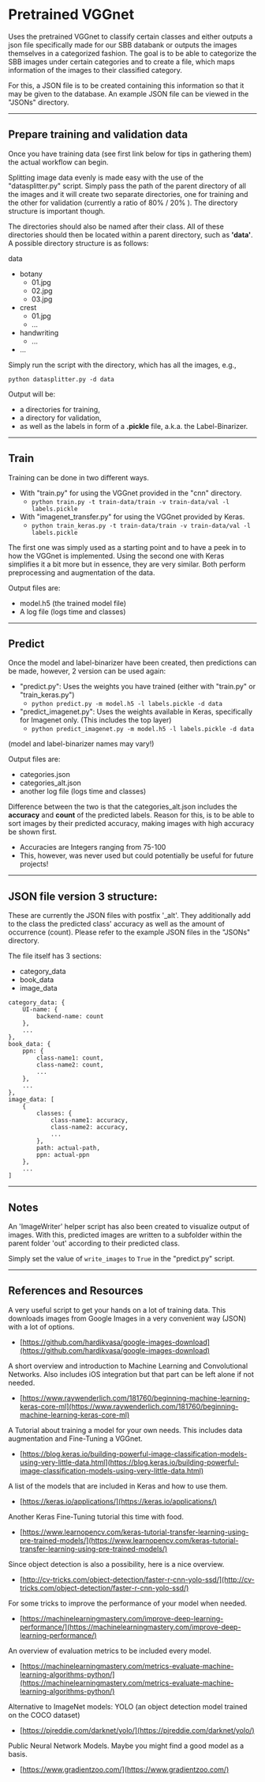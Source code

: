 # Pretrained VGGnet

Uses the pretrained VGGnet to classify certain classes and either outputs a json file specifically made for our SBB databank or outputs the images themselves in a categorized fashion. The goal is to be able to categorize the SBB images under certain categories and to create a file, which maps information of the images to their classified category.

For this, a JSON file is to be created containing this information so that it may be given to the database. An example JSON file can be viewed in the "JSONs" directory.

----
## Prepare training and validation data
Once you have training data (see first link below for tips in gathering them) the actual workflow can begin.

Splitting image data evenly is made easy with the use of the "datasplitter.py" script. Simply pass the path of the parent directory of all the images and it will create two separate directories, one for training and the other for validation (currently a ratio of 80% / 20% ). The directory structure is important though. 

The directories should also be named after their class. All of these directories should then be located within a parent directory, such as **'data'**. A possible directory structure is as follows:

data
* botany
    * 01.jpg
    * 02.jpg
    * 03.jpg
* crest
    * 01.jpg
    * ...
* handwriting
    * ...
* ...

Simply run the script with the directory, which has all the images, e.g., 

`python datasplitter.py -d data`

Output will be: 
* a directories for training, 
* a directory for validation, 
* as well as the labels in form of a **.pickle** file, a.k.a. the Label-Binarizer.

---
## Train
Training can be done in two different ways.
* With "train.py" for using the VGGnet provided in the "cnn" directory.
    * `python train.py -t train-data/train -v train-data/val -l labels.pickle`
* With "imagenet_transfer.py" for using the VGGnet provided by Keras.
    * `python train_keras.py -t train-data/train -v train-data/val -l labels.pickle`

The first one was simply used as a starting point and to have a peek in to how the VGGnet is implemented. Using the second one with Keras simplifies it a bit more but in essence, they are very similar. Both perform preprocessing and augmentation of the data.

Output files are:
* model.h5 (the trained model file)
* A log file (logs time and classes)

---
## Predict

Once the model and label-binarizer have been created, then predictions can be made, however, 2 version can be used again:
* "predict.py": Uses the weights you have trained (either with "train.py" or "train_keras.py")
    * `python predict.py -m model.h5 -l labels.pickle -d data`
* "predict_imagenet.py": Uses the weights available in Keras, specifically for Imagenet only. (This includes the top layer)
    * `python predict_imagenet.py -m model.h5 -l labels.pickle -d data`

(model and label-binarizer names may vary!)

Output files are:
* categories.json
* categories_alt.json
* another log file (logs time and classes)

Difference between the two is that the categories_alt.json includes the **accuracy** and **count** of the predicted labels. Reason for this, is to be able to sort images by their predicted accuracy, making images with high accuracy be shown first.
* Accuracies are Integers ranging from 75-100
* This, however, was never used but could potentially be useful for future projects!

---
## JSON file version 3 structure:

These are currently the JSON files with postfix '_alt'. They additionally add to the class the predicted class' accuracy as well as the amount of occurrence (count). Please refer to the example JSON files in the "JSONs" directory.

The file itself has 3 sections:
* category_data
* book_data
* image_data


```
category_data: {
    UI-name: {
        backend-name: count
    },
    ...
}, 
book_data: {
    ppn: {
        class-name1: count,
        class-name2: count, 
        ...
    }, 
    ...
},
image_data: [
    {
        classes: {
            class-name1: accuracy,
            class-name2: accuracy,
            ...
        }, 
        path: actual-path, 
        ppn: actual-ppn
    }, 
    ...
]
```

---
## Notes
An 'ImageWriter' helper script has also been created to visualize output of images. With this, predicted images are written to a subfolder within the parent folder 'out' according to their predicted class.

Simply set the value of `write_images` to `True` in the "predict.py" script.

---
## References and Resources

A very useful script to get your hands on a lot of training data. This downloads images from Google Images in a very convenient way (JSON) with a lot of options.
* [https://github.com/hardikvasa/google-images-download](https://github.com/hardikvasa/google-images-download)

A short overview and introduction to Machine Learning and Convolutional Networks. Also includes iOS integration but that part can be left alone if not needed.
  * [https://www.raywenderlich.com/181760/beginning-machine-learning-keras-core-ml](https://www.raywenderlich.com/181760/beginning-machine-learning-keras-core-ml)

A Tutorial about training a model for your own needs. This includes data augmentation and Fine-Tuning a VGGnet.
* [https://blog.keras.io/building-powerful-image-classification-models-using-very-little-data.html](https://blog.keras.io/building-powerful-image-classification-models-using-very-little-data.html)

A list of the models that are included in Keras and how to use them.
* [https://keras.io/applications/](https://keras.io/applications/)

Another Keras Fine-Tuning tutorial this time with food.
* [https://www.learnopencv.com/keras-tutorial-transfer-learning-using-pre-trained-models/](https://www.learnopencv.com/keras-tutorial-transfer-learning-using-pre-trained-models/)

Since object detection is also a possibility, here is a nice overview.
* [http://cv-tricks.com/object-detection/faster-r-cnn-yolo-ssd/](http://cv-tricks.com/object-detection/faster-r-cnn-yolo-ssd/)

For some tricks to improve the performance of your model when needed.
* [https://machinelearningmastery.com/improve-deep-learning-performance/](https://machinelearningmastery.com/improve-deep-learning-performance/)

An overview of evaluation metrics to be included every model.
* [https://machinelearningmastery.com/metrics-evaluate-machine-learning-algorithms-python/](https://machinelearningmastery.com/metrics-evaluate-machine-learning-algorithms-python/)

Alternative to ImageNet models: YOLO (an object detection model trained on the COCO dataset)
* [https://pjreddie.com/darknet/yolo/](https://pjreddie.com/darknet/yolo/)

Public Neural Network Models. Maybe you might find a good model as a basis.
* [https://www.gradientzoo.com/](https://www.gradientzoo.com/)






